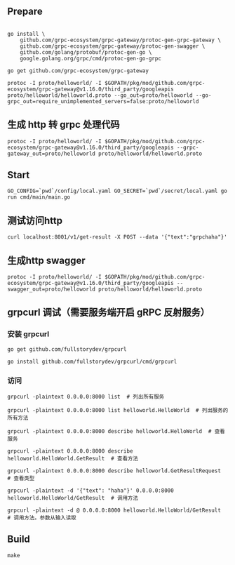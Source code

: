 
## Prepare

```shell script

go install \
    github.com/grpc-ecosystem/grpc-gateway/protoc-gen-grpc-gateway \
    github.com/grpc-ecosystem/grpc-gateway/protoc-gen-swagger \
    github.com/golang/protobuf/protoc-gen-go \
    google.golang.org/grpc/cmd/protoc-gen-go-grpc

go get github.com/grpc-ecosystem/grpc-gateway

protoc -I proto/helloworld/ -I $GOPATH/pkg/mod/github.com/grpc-ecosystem/grpc-gateway@v1.16.0/third_party/googleapis proto/helloworld/helloworld.proto --go_out=proto/helloworld --go-grpc_out=require_unimplemented_servers=false:proto/helloworld

```

## 生成 http 转 grpc 处理代码
```shell script
protoc -I proto/helloworld/ -I $GOPATH/pkg/mod/github.com/grpc-ecosystem/grpc-gateway@v1.16.0/third_party/googleapis --grpc-gateway_out=proto/helloworld proto/helloworld/helloworld.proto
```

## Start

```shell
GO_CONFIG=`pwd`/config/local.yaml GO_SECRET=`pwd`/secret/local.yaml go run cmd/main/main.go
```

## 测试访问http
```shell script
curl localhost:8001/v1/get-result -X POST --data '{"text":"grpchaha"}'
```

## 生成http swagger
```shell script
protoc -I proto/helloworld/ -I $GOPATH/pkg/mod/github.com/grpc-ecosystem/grpc-gateway@v1.16.0/third_party/googleapis --swagger_out=proto/helloworld proto/helloworld/helloworld.proto
```

## grpcurl 调试（需要服务端开启 gRPC 反射服务）

### 安装 grpcurl
```shell script
go get github.com/fullstorydev/grpcurl

go install github.com/fullstorydev/grpcurl/cmd/grpcurl
```

### 访问
```shell script
grpcurl -plaintext 0.0.0.0:8000 list  # 列出所有服务

grpcurl -plaintext 0.0.0.0:8000 list helloworld.HelloWorld  # 列出服务的所有方法

grpcurl -plaintext 0.0.0.0:8000 describe helloworld.HelloWorld  # 查看服务

grpcurl -plaintext 0.0.0.0:8000 describe helloworld.HelloWorld.GetResult  # 查看方法

grpcurl -plaintext 0.0.0.0:8000 describe helloworld.GetResultRequest  # 查看类型

grpcurl -plaintext -d '{"text": "haha"}' 0.0.0.0:8000 helloworld.HelloWorld/GetResult  # 调用方法

grpcurl -plaintext -d @ 0.0.0.0:8000 helloworld.HelloWorld/GetResult  # 调用方法。参数从输入读取
```

## Build

```shell script
make
```

